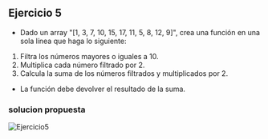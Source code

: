 ## Ejercicio 5

* Dado un array "[1, 3, 7, 10, 15, 17, 11, 5, 8, 12, 9]", crea una función en una sola línea que haga lo siguiente:

1. Filtra los números mayores o iguales a 10.
2. Multiplica cada número filtrado por 2.
3. Calcula la suma de los números filtrados y multiplicados por 2.

* La función debe devolver el resultado de la suma.

### solucion propuesta
![Ejercicio5](https://github.com/Luiso-o/Ejercicio-S2.1-Javascript-I/assets/128043647/d3ccbbc4-ef11-4433-9693-b5efa8fb95c3)
